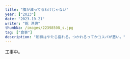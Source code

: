 ```yaml
---
title: "腹が減ってるわけじゃない"
year: ["2023"]
date: "2023.10.21"
writer: "乾 洋典"
thumbNa: /images/22398508_s.jpg
tag: ["食事"]
description: "朝練はやたら疲れる。つかれるってかコスパが悪い。"
---
```

工事中。
<!--

朝練はやたら疲れる。つかれるってかコスパが悪い。朝は身体が鈍ってるからまずダラダラしたランニングと長めのストレッチから始めなきゃいけない。そんで俺は長距離なのに結局ビルドもせんと朝のホームルームに行くことになる。 

出席確認の前に教室で早弁した。母さんが作ってくれたのは弁当？みたいなやつで、カインズで買った小さめの保温容器にご飯と甘辛の豚肉が入ってる。これがめっちゃうまい。俺の母親の料理はたぶんほっとするおふくろの味みたいな感じではないんだが普通においしい。 

 

友達と弁当を交換したりしたことが１、2かいあって、卵焼きとか食わせてもらったことあるんだけどその時にあぁー違うわってなったことを覚えてる。 

 

これはなんだろう、美味しいんだけどな。足りないし全然あきるからなー。 

 

一限は現文らしい。二限は数Aだったらしい。 

 

腹が減ったから購買に行く。買い食いしたいからっつっていくらか貰って来たのでそれをまんまジャラジャラポッケに入れて早足で向かう。 

 

うちの購買？学食？は控えめに言ってクソ。麺類とか丼物をそこで調理して作ってるらしいけどおかずもなんも無ぇしおかずもなんもない。公立の男子校ってことを理解してるのかがわかんない。それを食ってる奴らもなんなのかも知らん。 

俺は50円で売ってるフライドポテトとか大学芋とか鶏肉を揚げたやつが紙コップにはいったやつを殺到する男野郎たちの一員になって会計のオバサンに声を上げて50円玉3枚を渡して3つの紙コップをかっぱらった。 

 

 

 

ってフライドポテトをくわえながら部室棟に行く。 

 

 

 

 

俺の高校の学食はマジで貧相。 



(続く)

-->
